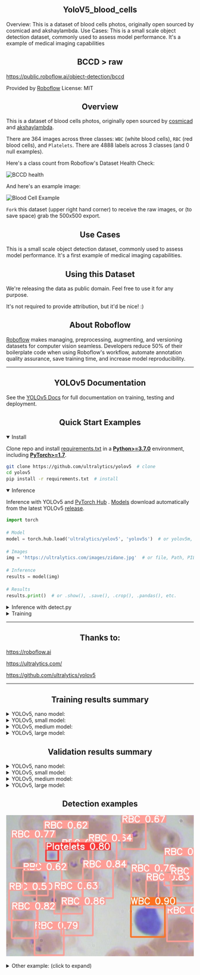 ## <div align="center">YoloV5_blood_cells</div>

Overview: This is a dataset of blood cells photos, originally open sourced by cosmicad and akshaylambda. Use Cases: This is a small scale object detection dataset, commonly used to assess model performance. It's a example of medical imaging capabilities

## <div align="center">BCCD > raw</div>

https://public.roboflow.ai/object-detection/bccd

Provided by [Roboflow](https://roboflow.ai)
License: MIT

## <div align="center">Overview</div>
 
This is a dataset of blood cells photos, originally open sourced by [cosmicad](https://github.com/cosmicad/dataset) and [akshaylambda](https://github.com/akshaylamba/all_CELL_data). 

There are 364 images across three classes: `WBC` (white blood cells), `RBC` (red blood cells), and `Platelets`. There are 4888 labels across 3 classes (and 0 null examples).

Here's a class count from Roboflow's Dataset Health Check:

![BCCD health](https://i.imgur.com/BVopW9p.png)

And here's an example image:

![Blood Cell Example](https://i.imgur.com/QwyX2aD.png)

`Fork` this dataset (upper right hand corner) to receive the raw images, or (to save space) grab the 500x500 export.

## <div align="center">Use Cases</div>

This is a small scale object detection dataset, commonly used to assess model performance. It's a first example of medical imaging capabilities.

## <div align="center">Using this Dataset</div>

We're releasing the data as public domain. Feel free to use it for any purpose.

It's not required to provide attribution, but it'd be nice! :)

## <div align="center">About Roboflow</div>

[Roboflow](https://roboflow.ai) makes managing, preprocessing, augmenting, and versioning datasets for computer vision seamless. Developers reduce 50% of their boilerplate code when using Roboflow's workflow, automate annotation quality assurance, save training time, and increase model reproducibility. 

---------------------------------------------------------------------------------------------------------

## <div align="center">YOLOv5 Documentation</div>

See the [YOLOv5 Docs](https://docs.ultralytics.com) for full documentation on training, testing and deployment.

## <div align="center">Quick Start Examples</div>

<details open>
<summary>Install</summary>

Clone repo and install [requirements.txt](https://github.com/ultralytics/yolov5/blob/master/requirements.txt) in a
[**Python>=3.7.0**](https://www.python.org/) environment, including
[**PyTorch>=1.7**](https://pytorch.org/get-started/locally/).

```bash
git clone https://github.com/ultralytics/yolov5  # clone
cd yolov5
pip install -r requirements.txt  # install
```

</details>

<details open>
<summary>Inference</summary>

Inference with YOLOv5 and [PyTorch Hub](https://github.com/ultralytics/yolov5/issues/36)
. [Models](https://github.com/ultralytics/yolov5/tree/master/models) download automatically from the latest
YOLOv5 [release](https://github.com/ultralytics/yolov5/releases).

```python
import torch

# Model
model = torch.hub.load('ultralytics/yolov5', 'yolov5s')  # or yolov5m, yolov5l, yolov5x, custom

# Images
img = 'https://ultralytics.com/images/zidane.jpg'  # or file, Path, PIL, OpenCV, numpy, list

# Inference
results = model(img)

# Results
results.print()  # or .show(), .save(), .crop(), .pandas(), etc.
```

</details>



<details>
<summary>Inference with detect.py</summary>

`detect.py` runs inference on a variety of sources, downloading [models](https://github.com/ultralytics/yolov5/tree/master/models) automatically from
the latest YOLOv5 [release](https://github.com/ultralytics/yolov5/releases) and saving results to `runs/detect`.

```bash
python detect.py --source 0  # webcam
                          img.jpg  # image
                          vid.mp4  # video
                          path/  # directory
                          path/*.jpg  # glob
                          'https://youtu.be/Zgi9g1ksQHc'  # YouTube
                          'rtsp://example.com/media.mp4'  # RTSP, RTMP, HTTP stream
```

</details>

<details>
<summary>Training</summary>

The commands below reproduce YOLOv5 [COCO](https://github.com/ultralytics/yolov5/blob/master/data/scripts/get_coco.sh)
results. [Models](https://github.com/ultralytics/yolov5/tree/master/models)
and [datasets](https://github.com/ultralytics/yolov5/tree/master/data) download automatically from the latest
YOLOv5 [release](https://github.com/ultralytics/yolov5/releases). Training times for YOLOv5n/s/m/l/x are
1/2/4/6/8 days on a V100 GPU ([Multi-GPU](https://github.com/ultralytics/yolov5/issues/475) times faster). Use the
largest `--batch-size` possible, or pass `--batch-size -1` for
YOLOv5 [AutoBatch](https://github.com/ultralytics/yolov5/pull/5092). Batch sizes shown for V100-16GB.

```bash
python train.py --data coco.yaml --cfg yolov5n.yaml --weights '' --batch-size 128
                                       yolov5s                                64
                                       yolov5m                                40
                                       yolov5l                                24
                                       yolov5x                                16
```

</details>

---------------------------------------------------------------------------------------------------------

## <div align="center">Thanks to:</div>

https://roboflow.ai

https://ultralytics.com/

https://github.com/ultralytics/yolov5

---------------------------------------------------------------------------------------------------------

## <div align="center">Training results summary</div>


<details>
<summary>YOLOv5, nano model:</summary>

```bash
50 epochs completed in 1.421 hours.
Optimizer stripped from runs/train/exp/weights/last.pt, 3.8MB
Optimizer stripped from runs/train/exp/weights/best.pt, 3.8MB

Validating runs/train/exp/weights/best.pt...
Fusing layers... 
Model summary: 213 layers, 1763224 parameters, 0 gradients, 4.2 GFLOPs
               Class     Images     Labels          P          R     mAP@.5 mAP@.5:.95:  12%|█▎        | 1/8 [00:02<00:18,  2.71s/it]                                                         WARNING: NMS time limit 0.300s exceeded
               Class     Images     Labels          P          R     mAP@.5 mAP@.5:.95:  25%|██▌       | 2/8 [00:08<00:26,  4.41s/it]                                                         WARNING: NMS time limit 0.300s exceeded
               Class     Images     Labels          P          R     mAP@.5 mAP@.5:.95:  38%|███▊      | 3/8 [00:14<00:25,  5.04s/it]                                                         WARNING: NMS time limit 0.300s exceeded
               Class     Images     Labels          P          R     mAP@.5 mAP@.5:.95: 100%|██████████| 8/8 [00:29<00:00,  3.65s/it]                                                         
                 all         73        967      0.847      0.644      0.669      0.439
           Platelets         73         76      0.842      0.632      0.664      0.336
                 RBC         73        819      0.742      0.565      0.605      0.407
                 WBC         73         72      0.957      0.736      0.736      0.572

```
</details>
 

<details>
<summary>YOLOv5, small model:</summary>

```bash
50 epochs completed in 3.031 hours.
Optimizer stripped from runs/train/exp2/weights/last.pt, 14.3MB
Optimizer stripped from runs/train/exp2/weights/best.pt, 14.3MB

Validating runs/train/exp2/weights/best.pt...
Fusing layers... 
Model summary: 213 layers, 7018216 parameters, 0 gradients, 15.8 GFLOPs
               Class     Images     Labels          P          R     mAP@.5 mAP@.5:.95:  12%|█▎        | 1/8 [00:02<00:20,  2.91s/it]                                                         WARNING: NMS time limit 0.300s exceeded
               Class     Images     Labels          P          R     mAP@.5 mAP@.5:.95:  38%|███▊      | 3/8 [00:16<00:30,  6.00s/it]                                                         WARNING: NMS time limit 0.300s exceeded
               Class     Images     Labels          P          R     mAP@.5 mAP@.5:.95: 100%|██████████| 8/8 [00:31<00:00,  3.98s/it]                                                         
                 all         73        967      0.877      0.824      0.854      0.587
           Platelets         73         76      0.834      0.816       0.83       0.45
                 RBC         73        819       0.84       0.74      0.831      0.585
                 WBC         73         72      0.956      0.917      0.902      0.726

```
</details>


<details>
<summary>YOLOv5, medium model:</summary>

```bash
50 epochs completed in 6.814 hours.
Optimizer stripped from runs/train/exp3/weights/last.pt, 42.1MB
Optimizer stripped from runs/train/exp3/weights/best.pt, 42.1MB

Validating runs/train/exp3/weights/best.pt...
Fusing layers... 
Model summary: 290 layers, 20861016 parameters, 0 gradients, 48.0 GFLOPs
               Class     Images     Labels          P          R     mAP@.5 mAP@.5:.95:  38%|███▊      | 3/8 [00:25<00:43,  8.78s/it]                                                         WARNING: NMS time limit 0.300s exceeded
               Class     Images     Labels          P          R     mAP@.5 mAP@.5:.95: 100%|██████████| 8/8 [00:55<00:00,  6.95s/it]                                                         
                 all         73        967      0.905      0.857      0.908       0.63
           Platelets         73         76      0.875      0.829      0.904      0.494
                 RBC         73        819       0.87      0.744      0.837      0.592
                 WBC         73         72      0.969          1      0.983      0.804

```
</details>


<details>
<summary>YOLOv5, large model:</summary>

```bash
50 epochs completed in 9.953 hours.
Optimizer stripped from runs/train/exp4/weights/last.pt, 92.8MB
Optimizer stripped from runs/train/exp4/weights/best.pt, 92.8MB

Validating runs/train/exp4/weights/best.pt...
Fusing layers... 
Model summary: 367 layers, 46119048 parameters, 0 gradients, 107.8 GFLOPs
               Class     Images     Labels          P          R     mAP@.5 mAP@.5:.95: 100%|██████████| 8/8 [00:39<00:00,  4.93s/it]                                                         
                 all         73        967      0.845      0.913      0.913      0.637
           Platelets         73         76      0.817      0.882      0.875      0.509
                 RBC         73        819      0.758      0.856      0.879      0.624
                 WBC         73         72      0.961          1      0.986      0.778
Results saved to runs/train/exp4
```
</details>

 
 
 
 
 
 ## <div align="center">Validation results summary</div>


<details>
<summary>YOLOv5, nano model:</summary>

```bash
               Class     Images     Labels          P          R     mAP@.5 mAP@.5:.95: 100%|██████████| 3/3 [00:20<00:00,  6.99s/it]                                                         
                 all         73        967      0.835      0.598      0.608      0.411
           Platelets         73         76      0.789      0.592      0.587      0.293
                 RBC         73        819      0.753      0.551      0.585      0.414
                 WBC         73         72      0.962      0.653      0.651      0.524
Speed: 3.5ms pre-process, 146.8ms inference, 22.1ms NMS per image at shape (32, 3, 416, 416)
Results saved to runs/val/exp2

```
</details>
 

<details>
<summary>YOLOv5, small model:</summary>

```bash
               Class     Images     Labels          P          R     mAP@.5 mAP@.5:.95: 100%|██████████| 3/3 [00:27<00:00,  9.28s/it]                                                         
                 all         73        967      0.864      0.831      0.856      0.594
           Platelets         73         76      0.824      0.801      0.803      0.432
                 RBC         73        819      0.819      0.761      0.844      0.595
                 WBC         73         72      0.948      0.931      0.921      0.754
Speed: 3.9ms pre-process, 289.1ms inference, 16.4ms NMS per image at shape (32, 3, 416, 416)
Results saved to runs/val/exp

```
</details>


<details>
<summary>YOLOv5, medium model:</summary>

```bash
               Class     Images     Labels          P          R     mAP@.5 mAP@.5:.95: 100%|██████████| 3/3 [00:45<00:00, 15.23s/it]                                                         
                 all         73        967      0.871      0.893      0.911      0.636
           Platelets         73         76      0.826      0.877      0.891      0.492
                 RBC         73        819      0.822      0.801       0.86       0.61
                 WBC         73         72      0.966          1      0.983      0.805
Speed: 4.5ms pre-process, 562.6ms inference, 4.7ms NMS per image at shape (32, 3, 416, 416)
Results saved to runs/val/exp3

```
</details>


<details>
<summary>YOLOv5, large model:</summary>

```bash
               Class     Images     Labels          P          R     mAP@.5 mAP@.5:.95: 100%|██████████| 3/3 [01:19<00:00, 26.44s/it]                                                         
                 all         73        967       0.85      0.911      0.914      0.639
           Platelets         73         76      0.817      0.882      0.876       0.51
                 RBC         73        819      0.771      0.851      0.882       0.63
                 WBC         73         72      0.961          1      0.986      0.778
Speed: 4.0ms pre-process, 1049.5ms inference, 3.1ms NMS per image at shape (32, 3, 416, 416)
Results saved to runs/val/exp4

```
</details>

 
 
## <div align="center">Detection examples</div>

<p align="left"><img width="600" src="https://github.com/sierprinsky/YoloV5_blood_cells/blob/main/Yolov5/runs/detect/exp4/BloodImage_00038_jpg.rf.63d04b5c9db95f32fa7669f72e4903ca.jpg"></p>
<details>

<summary>Other example: (click to expand)</summary>
<p align="left"><img width="600" src="https://github.com/sierprinsky/YoloV5_blood_cells/blob/main/Yolov5/runs/detect/exp3/BloodImage_00038_jpg.rf.63d04b5c9db95f32fa7669f72e4903ca.jpg"></p>
</details> 
 
